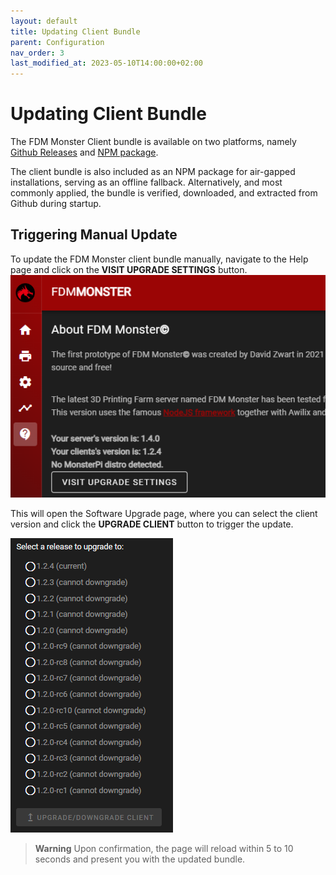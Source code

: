 ```yaml
---
layout: default
title: Updating Client Bundle
parent: Configuration
nav_order: 3
last_modified_at: 2023-05-10T14:00:00+02:00
---
```


# Updating Client Bundle

The FDM Monster Client bundle is available on two platforms, namely [Github Releases](https://github.com/fdm-monster/fdm-monster-client/releases) and [NPM package](https://www.npmjs.com/package/@fdm-monster/client).

The client bundle is also included as an NPM package for air-gapped installations, serving as an offline fallback. 
Alternatively, and most commonly applied, the bundle is verified, downloaded, and extracted from Github during startup.

## Triggering Manual Update

To update the FDM Monster client bundle manually, navigate to the Help page and click on the **VISIT UPGRADE SETTINGS** button.
![Screenshot of the Help page with the UPDATE CLIENT button highlighted](../images/5-software-upgrade.png)

This will open the Software Upgrade page, where you can select the client version and click the **UPGRADE CLIENT** button to trigger the update.

![img.png](../images/5-update-client-button.png)

> **Warning**
> Upon confirmation, the page will reload within 5 to 10 seconds and present you with the updated bundle.
